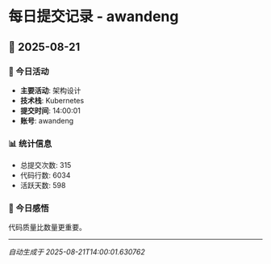 # 每日提交记录 - awandeng

## 📅 2025-08-21

### 🎯 今日活动
- **主要活动**: 架构设计
- **技术栈**: Kubernetes
- **提交时间**: 14:00:01
- **账号**: awandeng

### 📊 统计信息
- 总提交次数: 315
- 代码行数: 6034
- 活跃天数: 598

### 💭 今日感悟
代码质量比数量更重要。

---
*自动生成于 2025-08-21T14:00:01.630762*
